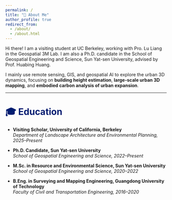 ```yaml
---
permalink: /
title: "👋 About Me"
author_profile: true
redirect_from: 
  - /about/
  - /about.html
---
```


Hi there! I am a visiting student at UC Berkeley, working with Pro. Lu Liang in the Geospatial 3M Lab. I am also a Ph.D. candidate in the School of Geospatial Engineering and Science, Sun Yat-sen University, advised by Prof. Huabing Huang. 

I mainly use remote sensing, GIS, and geospatial AI to explore the urban 3D dynamics, focusing on **building height estimation**, **large-scale urban 3D mapping**, and **embodied carbon analysis of urban expansion**. 

---

# <span style="color:#001D71">🎓 Education</span>

- **Visiting Scholar, University of California, Berkeley**  
  *Department of Landscape Architecture and Environmental Planning, 2025–Present*

- **Ph.D. Candidate, Sun Yat-sen University**  
  *School of Geospatial Engineering and Science, 2022–Present*

- **M.Sc. in Resource and Environmental Science, Sun Yat-sen University**  
  *School of Geospatial Engineering and Science, 2020–2022*

- **B.Eng. in Surveying and Mapping Engineering, Guangdong University of Technology**  
  *Faculty of Civil and Transportation Engineering, 2016–2020*


